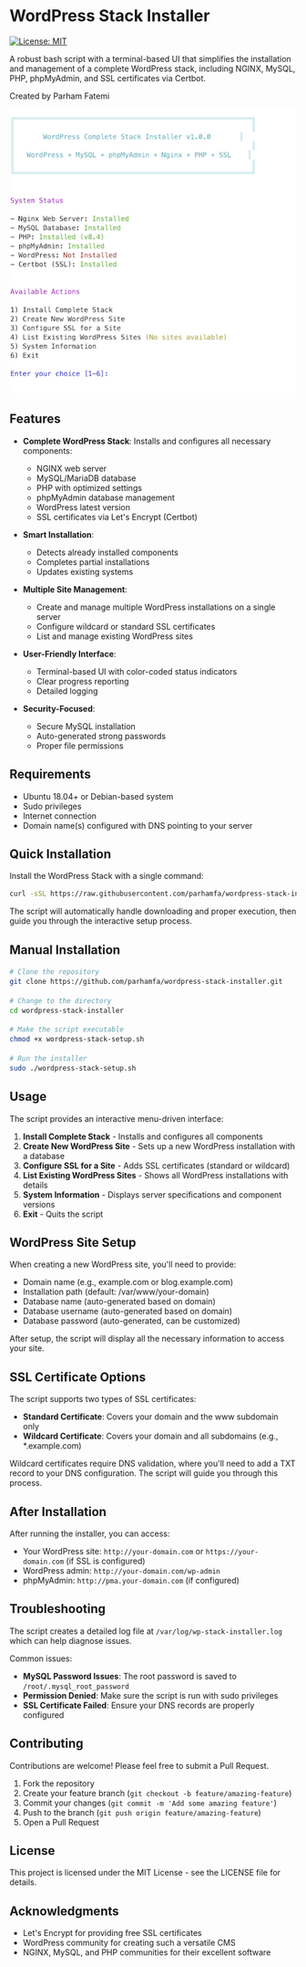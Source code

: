 # WordPress Stack Installer

[![License: MIT](https://img.shields.io/badge/License-MIT-yellow.svg)](https://opensource.org/licenses/MIT)

A robust bash script with a terminal-based UI that simplifies the installation and management of a complete WordPress stack, including NGINX, MySQL, PHP, phpMyAdmin, and SSL certificates via Certbot.

Created by Parham Fatemi

![WordPress Stack Installer Screenshot](screenshot.png)

## Features

- **Complete WordPress Stack**: Installs and configures all necessary components:
  - NGINX web server
  - MySQL/MariaDB database
  - PHP with optimized settings
  - phpMyAdmin database management
  - WordPress latest version
  - SSL certificates via Let's Encrypt (Certbot)

- **Smart Installation**: 
  - Detects already installed components
  - Completes partial installations
  - Updates existing systems

- **Multiple Site Management**:
  - Create and manage multiple WordPress installations on a single server
  - Configure wildcard or standard SSL certificates
  - List and manage existing WordPress sites

- **User-Friendly Interface**:
  - Terminal-based UI with color-coded status indicators
  - Clear progress reporting
  - Detailed logging

- **Security-Focused**:
  - Secure MySQL installation
  - Auto-generated strong passwords
  - Proper file permissions

## Requirements

- Ubuntu 18.04+ or Debian-based system
- Sudo privileges
- Internet connection
- Domain name(s) configured with DNS pointing to your server

## Quick Installation

Install the WordPress Stack with a single command:

```bash
curl -sSL https://raw.githubusercontent.com/parhamfa/wordpress-stack-installer/main/wordpress-stack-setup.sh | bash
```

The script will automatically handle downloading and proper execution, then guide you through the interactive setup process.

## Manual Installation

```bash
# Clone the repository
git clone https://github.com/parhamfa/wordpress-stack-installer.git

# Change to the directory
cd wordpress-stack-installer

# Make the script executable
chmod +x wordpress-stack-setup.sh

# Run the installer
sudo ./wordpress-stack-setup.sh
```

## Usage

The script provides an interactive menu-driven interface:

1. **Install Complete Stack** - Installs and configures all components
2. **Create New WordPress Site** - Sets up a new WordPress installation with a database
3. **Configure SSL for a Site** - Adds SSL certificates (standard or wildcard)
4. **List Existing WordPress Sites** - Shows all WordPress installations with details
5. **System Information** - Displays server specifications and component versions
6. **Exit** - Quits the script

## WordPress Site Setup

When creating a new WordPress site, you'll need to provide:

- Domain name (e.g., example.com or blog.example.com)
- Installation path (default: /var/www/your-domain)
- Database name (auto-generated based on domain)
- Database username (auto-generated based on domain)
- Database password (auto-generated, can be customized)

After setup, the script will display all the necessary information to access your site.

## SSL Certificate Options

The script supports two types of SSL certificates:

- **Standard Certificate**: Covers your domain and the www subdomain only
- **Wildcard Certificate**: Covers your domain and all subdomains (e.g., *.example.com)

Wildcard certificates require DNS validation, where you'll need to add a TXT record to your DNS configuration. The script will guide you through this process.

## After Installation

After running the installer, you can access:

- Your WordPress site: `http://your-domain.com` or `https://your-domain.com` (if SSL is configured)
- WordPress admin: `http://your-domain.com/wp-admin`
- phpMyAdmin: `http://pma.your-domain.com` (if configured)

## Troubleshooting

The script creates a detailed log file at `/var/log/wp-stack-installer.log` which can help diagnose issues.

Common issues:

- **MySQL Password Issues**: The root password is saved to `/root/.mysql_root_password`
- **Permission Denied**: Make sure the script is run with sudo privileges
- **SSL Certificate Failed**: Ensure your DNS records are properly configured

## Contributing

Contributions are welcome! Please feel free to submit a Pull Request.

1. Fork the repository
2. Create your feature branch (`git checkout -b feature/amazing-feature`)
3. Commit your changes (`git commit -m 'Add some amazing feature'`)
4. Push to the branch (`git push origin feature/amazing-feature`)
5. Open a Pull Request

## License

This project is licensed under the MIT License - see the LICENSE file for details.

## Acknowledgments

- Let's Encrypt for providing free SSL certificates
- WordPress community for creating such a versatile CMS
- NGINX, MySQL, and PHP communities for their excellent software

